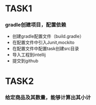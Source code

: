 # TASK1
### gradle创建项目，配置依赖
* 创建gradle配置文件（build.gradle）
* 在配置文件中引入Junit,mockito
* 在配置文件中配置task创建src目录
* 导入工程到intellij
* 提交到github

# TASK2
### 给定商品及其数量，能够计算出其小计